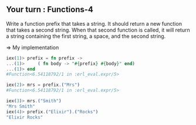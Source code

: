 ## Your turn : Functions-4

Write a function prefix that takes a string. It should return a new function
that takes a second string. When that second function is called, it will
return a string containing the first string, a space, and the second string.

=> My implementation
```elixir
iex(1)> prefix = fn prefix ->
...(1)>     ( fn body -> "#{prefix} #{body}" end)
...(1)> end
#Function<6.54118792/1 in :erl_eval.expr/5>

iex(2)> mrs = prefix.("Mrs")
#Function<6.54118792/1 in :erl_eval.expr/5>

iex(3)> mrs.("Smith")
"Mrs Smith"
iex(4)> prefix.("Elixir").("Rocks")
"Elixir Rocks"

```
